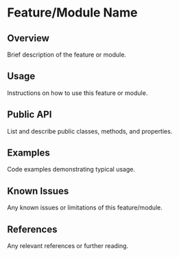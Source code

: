 # Feature/Module Name

## Overview
Brief description of the feature or module.

## Usage
Instructions on how to use this feature or module.

## Public API
List and describe public classes, methods, and properties.

## Examples
Code examples demonstrating typical usage.

## Known Issues
Any known issues or limitations of this feature/module.

## References
Any relevant references or further reading.